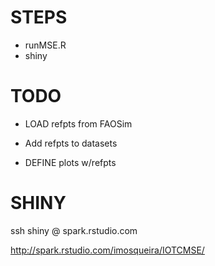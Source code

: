 
# STEPS

- runMSE.R
- shiny

# TODO

- LOAD refpts from FAOSim

- Add refpts to datasets

- DEFINE plots w/refpts

# SHINY

ssh shiny @ spark.rstudio.com

http://spark.rstudio.com/imosqueira/IOTCMSE/
